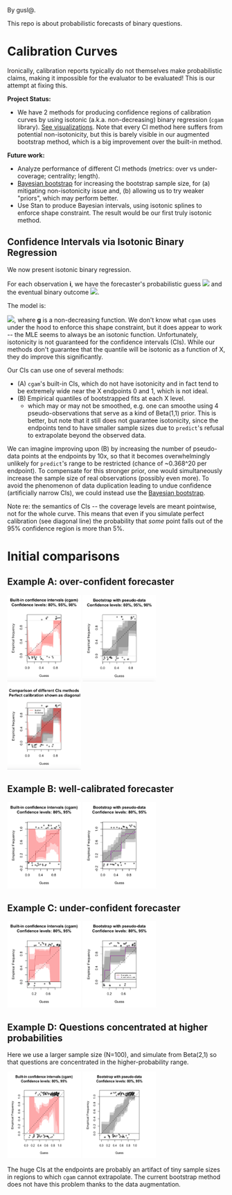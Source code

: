 By gusl@.

This repo is about probabilistic forecasts of binary questions.

# Calibration Curves

Ironically, calibration reports typically do not themselves make probabilistic
claims, making it impossible for the evaluator to be evaluated! This is our attempt at fixing this.

**Project Status:**
- We have 2 methods for producing confidence regions of
calibration curves by using isotonic (a.k.a. non-decreasing) binary regression (`cgam`
library). [See
visualizations](https://github.com/gusl/CalibrationCurves#initial-comparisons). Note
that every CI method here suffers from potential non-isotonicity, but this is barely visible in our
augmented bootstrap method, which is a big improvement over the
built-in method.


**Future work:**
- Analyze performance of different CI methods
(metrics: over vs under-coverage; centrality; length).
- [Bayesian
bootstrap](https://www.sumsar.net/blog/2015/04/the-non-parametric-bootstrap-as-a-bayesian-model/)
for increasing the bootstrap sample size, for (a) mitigating non-isotonicity
issue and, (b) allowing us to try weaker "priors", which may perform better.
- Use Stan to produce Bayesian intervals, using isotonic
splines to enforce shape constraint. The result would be our first
truly isotonic method.

<!-- [Testing Probability Calibrations
Andreas Bloechlinger](https://www.efmaefm.org/0EFMAMEETINGS/EFMA%20ANNUAL%20MEETINGS/2006-Madrid/papers/147279_full.pdf) -->

## Confidence Intervals via Isotonic Binary Regression

We now present isotonic binary regression.

For each observation **i**, we have the forecaster's probabilistic
guess <img
src="https://latex.codecogs.com/png.image?\dpi{110}&space;\bg_black&space;X_i\in%20[0,1]">
 and the eventual binary outcome <img
src="https://latex.codecogs.com/png.image?\dpi{110}&space;\bg_black&space;Y_i\in%20\{0,1\}">.

The model is:

<img
src="https://latex.codecogs.com/png.image?\dpi{110}&space;\bg_black&space;Y_i%20\sim%20Bernoulli(g(X_i))">,
where **g** is a non-decreasing function. We don't know what `cgam`
uses under the hood to enforce this shape constraint, but it does
appear to work -- the MLE seems to always be an isotonic function.  Unfortunately, isotonicity is not guaranteed for
the confidence intervals (CIs).  While our methods don't guarantee that the quantile will be
isotonic as a function of X, they do improve this significantly.


Our CIs can use one of several methods:
- (A) `cgam`'s built-in CIs, which do not have isotonicity and in fact
  tend to be extremely wide near the X endpoints 0 and 1, which is not ideal.
- (B) Empirical quantiles of bootstrapped fits at each X level.
  - which may or may not be smoothed, e.g. one can smoothe using 4 pseudo-observations
    that serve as a kind of Beta(1,1) prior. This is better, but note that it still does
    not guarantee isotonicity, since the endpoints tend to have
    smaller sample sizes due to `predict`'s refusal to
    extrapolate beyond the observed data.
	

	
We can imagine improving upon (B) by increasing the number of
pseudo-data points at the endpoints by 10x, so that it becomes overwhelmingly
unlikely for `predict`'s range to be restricted (chance of ~0.368^20 per endpoint). To compensate for
this stronger prior, one would
simultaneously increase the sample size of real observations (possibly even
more). To avoid the phenomenon of data duplication leading to
undue confidence (artificially narrow CIs), we could instead use the
[Bayesian
bootstrap](https://www.sumsar.net/blog/2015/04/the-non-parametric-bootstrap-as-a-bayesian-model/).

<!-- But maybe a more interesting question is how well the bootstrap
distribution approximates posterior distributions. -->

Note re: the semantics of CIs -- the coverage levels are meant
pointwise, not for the whole curve. This means that even if you simulate perfect
calibration (see diagonal line) the
probability that *some* point falls out of the 95% confidence region
is more than 5%.


# Initial comparisons

## Example A: over-confident forecaster
<img
src="https://github.com/gusl/CalibrationCurves/blob/main/img/builtin.png" width=170 height=200>
<img
src="https://github.com/gusl/CalibrationCurves/blob/main/img/boot_pseudo.png" width=170 height=200>
<img
src="https://github.com/gusl/CalibrationCurves/blob/main/img/compared.png"
width=170 height=200>

## Example B: well-calibrated forecaster
<img
src="https://github.com/gusl/CalibrationCurves/blob/main/img/B_builtin.png" width=170 height=200>
<img
src="https://github.com/gusl/CalibrationCurves/blob/main/img/B_boot.png" width=170 height=200>


## Example C: under-confident forecaster
<img
src="https://github.com/gusl/CalibrationCurves/blob/main/img/C_builtin.png" width=170 height=200>
<img
src="https://github.com/gusl/CalibrationCurves/blob/main/img/C_boot.png" width=170 height=200>

## Example D: Questions concentrated at higher probabilities

Here we use a larger sample size (N=100), and simulate from Beta(2,1)
so that questions are concentrated in the higher-probability range.


<img
src="https://github.com/gusl/CalibrationCurves/blob/main/img/funnel_builtin.png" width=170 height=200>
<img
src="https://github.com/gusl/CalibrationCurves/blob/main/img/funnel_boot.png" width=170 height=200>


The huge CIs at the endpoints are probably an artifact of tiny sample
sizes in regions to which `cgam` cannot extrapolate. The current bootstrap method does not have this problem thanks to the data augmentation.
